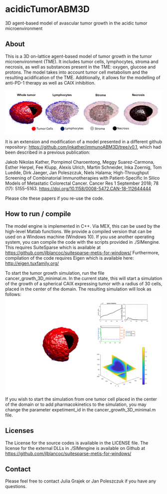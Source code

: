 # acidicTumorABM3D
3D agent-based model of avascular tumor growth in the acidic tumor microenvironment
## About

This is a 3D on-lattice agent-based model of tumor growth in the tumor microenvironment (TME). It includes tumor cells, lymphocytes, stroma and necrosis, as well as substances present in the TME: oxygen, glucose and protons.
The model takes into account tumor cell metabolism and the resulting acidification of the TME. Additionally, it allows for the modelling of anti-PD-1 therapy as well as CAIX inhibition.

![3D visualization](preview.png "3D visualization")

It is an extension and modification of a model presented in a different github repository:
https://github.com/jnkather/immunoABM3D/tree/v0.1,
which had been described in a previous publication:

Jakob Nikolas Kather, Pornpimol Charoentong, Meggy Suarez-Carmona, Esther Herpel, Fee Klupp, Alexis Ulrich, Martin Schneider, Inka Zoernig, Tom Luedde, Dirk Jaeger, Jan Poleszczuk, Niels Halama;
High-Throughput Screening of Combinatorial Immunotherapies with Patient-Specific In Silico Models of Metastatic Colorectal Cancer.
Cancer Res 1 September 2018; 78 (17): 5155–5163. https://doi.org/10.1158/0008-5472.CAN-18-112644444

Please cite these papers if you re-use the code. 

## How to run / compile

The model engine is implemented in C++. Via MEX, this can be used by the high-level Matlab functions. We provide a compiled version that can be used on a Windows machine (Windows 10). If you use another operating system, you can compile the code with the scripts provided in ./SIMengine. This requires SuiteSparse which is available at https://github.com/jlblancoc/suitesparse-metis-for-windows/
Furthermore, compilation of the code requires Eigen which is available here: http://eigen.tuxfamily.org/

To start the tumor growth simulation, run the file cancer_growth_3D_minimal.m. In the current state, this will start a simulation of the growth of a spherical CAIX expressing tumor with a radius of 30 cells, placed in the center of the domain. The resulting simulation will look as follows:
![Example simulation](/output/Experiment_minimal_3D_1/lastState_1.png "3D visualization")
If you wish to start the simulation from one tumor cell placed in the center of the domain or to add pharmacokinetics to the simulation, you may change the parameter expetiment_id in the cancer_growth_3D_minimal.m file. 

## Licenses

The License for the source codes is available in the LICENSE file. The license for the external DLLs in ./SIMengine is available on Github at https://github.com/jlblancoc/suitesparse-metis-for-windows/

## Contact

Please feel free to contact Julia Grajek or Jan Poleszczuk if you have any questions.
